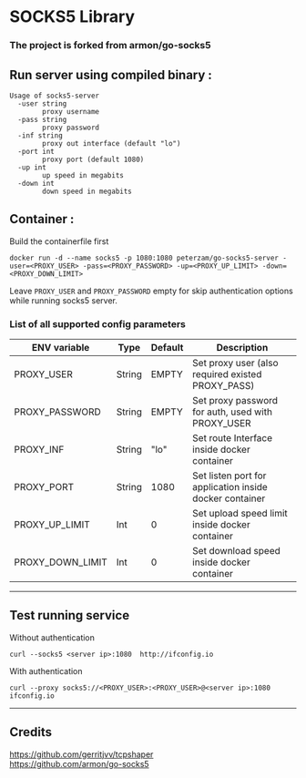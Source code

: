 # SOCKS5 Library  
### The project is forked from armon/go-socks5   
## Run server using compiled binary :
```
Usage of socks5-server
  -user string
        proxy username
  -pass string
        proxy password
  -inf string
        proxy out interface (default "lo")
  -port int
        proxy port (default 1080)
  -up int
        up speed in megabits
  -down int
        down speed in megabits
```

## Container :
Build the containerfile first
```
docker run -d --name socks5 -p 1080:1080 peterzam/go-socks5-server -user=<PROXY_USER> -pass=<PROXY_PASSWORD> -up=<PROXY_UP_LIMIT> -down=<PROXY_DOWN_LIMIT>
```
Leave `PROXY_USER` and `PROXY_PASSWORD` empty for skip authentication options while running socks5 server.

### List of all supported config parameters

|ENV variable|Type|Default|Description|
|------------|----|-------|-----------|
|PROXY_USER|String|EMPTY|Set proxy user (also required existed PROXY_PASS)|
|PROXY_PASSWORD|String|EMPTY|Set proxy password for auth, used with PROXY_USER|
|PROXY_INF|String|"lo"|Set route Interface inside docker container|
|PROXY_PORT|String|1080|Set listen port for application inside docker container|
|PROXY_UP_LIMIT|Int|0|Set upload speed limit inside docker container|
|PROXY_DOWN_LIMIT|Int|0|Set download speed inside docker container|

<hr>

## Test running service

Without authentication

```curl --socks5 <server ip>:1080  http://ifconfig.io```

With authentication

```curl --proxy socks5://<PROXY_USER>:<PROXY_USER>@<server ip>:1080 ifconfig.io ```

--- 

## Credits
https://github.com/gerritjvv/tcpshaper  
https://github.com/armon/go-socks5